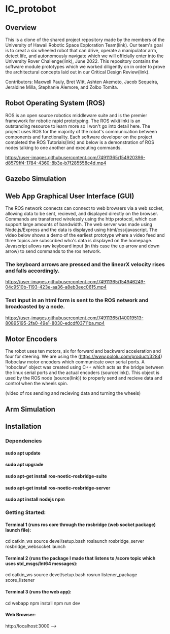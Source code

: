# IC_protobot

## Overview

This is a clone of the shared project repository made by the members of the University of Hawaii Robotic Space Exploration Team(link). Our team's goal is to creat a six wheeled robot that can drive, operate a manipulator arm, detect life, and autonomously navigate which we will officially enter into the University Rover Challenge(link), June 2022. This repository contains the software module prototypes which we worked diligently on in order to prove the architectural concepts laid out in our Critical Design Review(link).

Contributors: Maxwell Pauly, Bret Witt, Ashten Akemoto, Jacob Sequeira, Jeraldine Milla, Stephanie Alemore, and Zolbo Tomita.

## Robot Operating System (ROS)

ROS is an open source robotics middleware suite and is the premier framework for robotic rapid prototyping. The ROS wiki(link) is an outstanding resource to learn more so I won't go into detail here. The project uses ROS for the majority of the robot's communication between components and functionality. Each software developer on the project completed the ROS Tutorials(link) and below is a demonstration of ROS nodes talking to one another and executing commands.


https://user-images.githubusercontent.com/74911365/154920396-d8579ff4-1784-4360-8b3e-b7f285558c4d.mp4



## Gazebo Simulation

## Web App Graphical User Interface (GUI)

The ROS network connects can connect to web browsers via a web socket, allowing data to be sent, recieved, and displayed directly on the browser. Commands are transferred wirelessly using the http protocol, which can support large amounts of bandwidth. The web server was made using Node.js/Express and the data is displayed using html/css/javascript. The video below shows a demo of the earliest prototype where a video feed and three topics are subscribed who's data is displayed on the homepage. Javascript allows raw keyboard input (in this case the up arrow and down arrow) to send commands to the ros network. 

### The keyboard arrows are pressed and the linearX velocity rises and falls accordingly.

https://user-images.githubusercontent.com/74911365/154946249-04c9510b-1193-423e-aa36-a8eb3eec0615.mp4


### Text input in an html form is sent to the ROS network and broadcasted by a node.

https://user-images.githubusercontent.com/74911365/140019513-80895195-2fa0-49e1-8030-edcdf03711ba.mp4


## Motor Encoders
The robot uses ten motors, six for forward and backward acceleration and four for steering. We are using the (https://www.pololu.com/product/3284) Roboclaw motor encoders which communicate over serial ports. A 'roboclaw' object was created using C++ which acts as the bridge between the linux serial ports and the actual encoders (source(link)). This object is used by the ROS node (source(link)) to properly send and recieve data and control when the wheels spin.

(video of ros sending and recieving data and turning the wheels)

## Arm Simulation

## Installation

### Dependencies
#### sudo apt update
#### sudo apt upgrade
#### sudo apt-get install ros-noetic-rosbridge-suite
#### sudo apt-get install ros-noetic-rosbridge-server
#### sudo apt install nodejs npm

### Getting Started:

#### Terminal 1 (runs ros core through the rosbridge (web socket package) launch file):

cd catkin_ws
source devel/setup.bash
roslaunch rosbridge_server rosbridge_websocket.launch

#### Terminal 2 (runs the package I made that listens to /score topic which uses std_msgs/Int64 messages):
cd catkin_ws
source devel/setup.bash
rosrun listener_package score_listener

#### Terminal 3 (runs the web app):
cd webapp
npm install
npm run dev

#### Web Browser:
http://localhost:3000 -->
